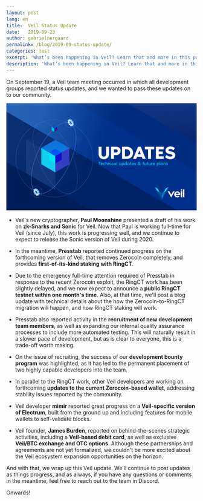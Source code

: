 ```yaml
---
layout: post
lang: en
title:  Veil Status Update
date:   2019-09-23
author: gabrielnergaard
permalink: /blog/2019-09-status-update/
categories: test
excerpt: 'What’s been happening in Veil? Learn that and more in this project update.'
description: 'What’s been happening in Veil? Learn that and more in this project update.'
---
```

On September 19, a Veil team meeting occurred in which all development groups reported status updates, and we wanted to pass these updates on to our community.

![](/uploads/blog/2019-09-23-team-meeting.png)

- Veil's new cryptographer, **Paul Moonshine** presented a draft of his work on **zk-Snarks and Sonic** for Veil. Now that Paul is working full-time for Veil (since July), this work is progressing well, and we continue to expect to release the Sonic version of Veil during 2020.

- In the meantime, **Presstab** reported continued progress on the forthcoming version of Veil, that removes Zerocoin completely, and provides **first-of-its-kind staking with RingCT**. 

- Due to the emergency full-time attention required of Presstab in response to the recent Zerocoin exploit, the RingCT work has been slightly delayed, and we now expect to announce a **public RingCT testnet within one month's time**. Also, at that time, we'll post a blog update with technical details about the how the Zerocoin-to-RingCT migration will happen, and how RingCT staking will work.

- Presstab also reported activity in the **recruitment of new development team members**, as well as expanding our internal quality assurance processes to include more automated testing. This will naturally result in a slower pace of development, but as is clear to everyone, this is a trade-off worth making.

- On the issue of recruiting, the success of our **development bounty program** was highlighted, as it has led to the permanent placement of two highly capable developers into the team.

- In parallel to the RingCT work, other Veil developers are working on forthcoming **updates to the current Zerocoin-based wallet**, addressing stability issues reported by the community.

- Veil developer **mimir** reported great progress on a **Veil-specific version of Electrum**, built from the ground up and including features for mobile wallets to self-validate blocks.

- Veil founder, **James Burden**, reported on behind-the-scenes strategic activities, including a **Veil-based debit card**, as well as exclusive **Veil/BTC exchange and OTC options**. Although these partnerships and agreements are not yet formalized, we couldn't be more excited about the Veil ecosystem expansion opportunities on the horizon.

And with that, we wrap up this Veil update. We'll continue to post updates as things progress, and as always, if you have any questions or comments in the meantime, feel free to reach out to the team in Discord.

Onwards!
